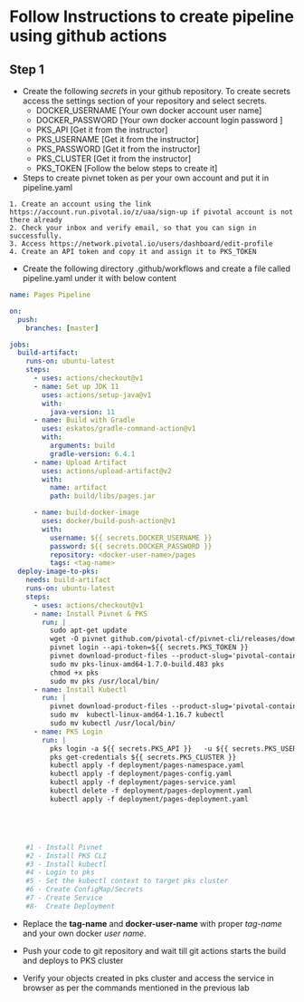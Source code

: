 # Follow Instructions to create pipeline using github actions

## Step 1
- Create the following *secrets* in your github repository. To create secrets access  the settings section of your repository and select secrets.
    * DOCKER_USERNAME [Your own docker account user name]
    * DOCKER_PASSWORD [Your own docker account login password ]
    * PKS_API [Get it from the instructor]
    * PKS_USERNAME [Get it from the instructor]
    * PKS_PASSWORD [Get it from the instructor]
    * PKS_CLUSTER [Get it from the instructor]
    * PKS_TOKEN [Follow the below steps to create it]
- Steps to create pivnet token as per your own account and put it in pipeline.yaml
```text
1. Create an account using the link https://account.run.pivotal.io/z/uaa/sign-up if pivotal account is not there already
2. Check your inbox and verify email, so that you can sign in successfully.
3. Access https://network.pivotal.io/users/dashboard/edit-profile
4. Create an API token and copy it and assign it to PKS_TOKEN
```
- Create the following directory .github/workflows and create a file called pipeline.yaml under it with below content
```yaml
name: Pages Pipeline

on:
  push:
    branches: [master]

jobs:
  build-artifact:
    runs-on: ubuntu-latest
    steps:
      - uses: actions/checkout@v1
      - name: Set up JDK 11
        uses: actions/setup-java@v1
        with:
          java-version: 11
      - name: Build with Gradle
        uses: eskatos/gradle-command-action@v1
        with:
          arguments: build
          gradle-version: 6.4.1
      - name: Upload Artifact
        uses: actions/upload-artifact@v2
        with:
          name: artifact
          path: build/libs/pages.jar

      - name: build-docker-image
        uses: docker/build-push-action@v1
        with:
          username: ${{ secrets.DOCKER_USERNAME }}
          password: ${{ secrets.DOCKER_PASSWORD }}
          repository: <docker-user-name>/pages
          tags: <tag-name>
  deploy-image-to-pks:
    needs: build-artifact
    runs-on: ubuntu-latest
    steps:
      - uses: actions/checkout@v1
      - name: Install Pivnet & PKS
        run: |
          sudo apt-get update
          wget -O pivnet github.com/pivotal-cf/pivnet-cli/releases/download/v0.0.55/pivnet-linux-amd64-0.0.55 && chmod +x pivnet && sudo mv pivnet /usr/local/bin
          pivnet login --api-token=${{ secrets.PKS_TOKEN }}
          pivnet download-product-files --product-slug='pivotal-container-service' --release-version='1.7.0' --product-file-id=646536
          sudo mv pks-linux-amd64-1.7.0-build.483 pks
          chmod +x pks
          sudo mv pks /usr/local/bin/
      - name: Install Kubectl
        run: |
          pivnet download-product-files --product-slug='pivotal-container-service' --release-version='1.7.0' --product-file-id=633728
          sudo mv  kubectl-linux-amd64-1.16.7 kubectl
          sudo mv kubectl /usr/local/bin/
      - name: PKS Login
        run: |
          pks login -a ${{ secrets.PKS_API }}   -u ${{ secrets.PKS_USERNAME }} -k -p ${{ secrets.PKS_PASSWORD }}
          pks get-credentials ${{ secrets.PKS_CLUSTER }}
          kubectl apply -f deployment/pages-namespace.yaml
          kubectl apply -f deployment/pages-config.yaml
          kubectl apply -f deployment/pages-service.yaml
          kubectl delete -f deployment/pages-deployment.yaml
          kubectl apply -f deployment/pages-deployment.yaml





    #1 - Install Pivnet
    #2 - Install PKS CLI
    #3 - Install kubectl
    #4 - Login to pks
    #5 - Set the kubectl context to target pks cluster
    #6 - Create ConfigMap/Secrets
    #7 - Create Service
    #8-  Create Deployment
```
- Replace the **tag-name** and **docker-user-name** with proper *tag-name* and your own docker *user name*.

- Push your code to git repository and wait till git actions starts the build and deploys to PKS cluster
- Verify your objects created in pks cluster and access the service in browser as per the commands mentioned in the previous lab